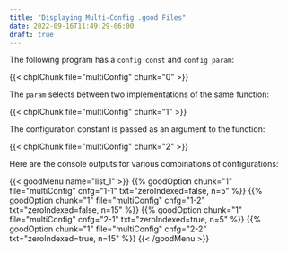 ```yaml
---
title: "Displaying Multi-Config .good Files"
date: 2022-09-16T11:49:29-06:00
draft: true
---
```


The following program has a `config const` and `config param`:

{{< chplChunk file="multiConfig" chunk="0" >}}

The `param` selects between two implementations of the same function:

{{< chplChunk file="multiConfig" chunk="1" >}}

The configuration constant is passed as an argument to the function:

{{< chplChunk file="multiConfig" chunk="2" >}}

Here are the console outputs for various combinations of configurations:

{{< goodMenu name="list_1" >}}
    {{% goodOption chunk="1" file="multiConfig" cnfg="1-1" txt="zeroIndexed=false, n=5" %}}
    {{% goodOption chunk="1" file="multiConfig" cnfg="1-2" txt="zeroIndexed=false, n=15" %}}
    {{% goodOption chunk="1" file="multiConfig" cnfg="2-1" txt="zeroIndexed=true, n=5" %}}
    {{% goodOption chunk="1" file="multiConfig" cnfg="2-2" txt="zeroIndexed=true, n=15" %}}
{{< /goodMenu >}}
